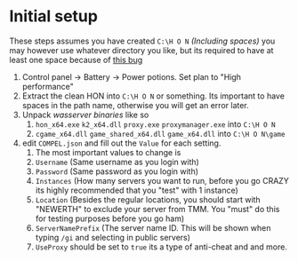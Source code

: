 # Initial setup

These steps assumes you have created `C:\H O N` _(Including spaces)_ you may however use whatever directory you like, but its required to have at least one space because of [this bug](#no-link-yet)

1. Control panel -> Battery -> Power potions. Set plan to "High performance"
2. Extract the clean HON into `C:\H O N` or something. Its important to have spaces in the path name, otherwise you will get an error later.
3. Unpack _wasserver binaries_ like so
   1. `hon_x64.exe` `k2_x64.dll` `proxy.exe` `proxymanager.exe` into `C:\H O N`
   2. `cgame_x64.dll` `game_shared_x64.dll` `game_x64.dll` into `C:\H O N\game`
4. edit `COMPEL.json` and fill out the `Value` for each setting. 
   1. The most important values to change is
   2.  `Username` (Same username as you login with)
   3. `Password` (Same password as you login with)
   4.  `Instances` (How many servers you want to run, before you go CRAZY its highly recommended that you "test" with 1 instance)
   5. `Location` (Besides the regular locations, you should start with "NEWERTH" to exclude your server from TMM. You "must" do this for testing purposes before you go ham)
   6. `ServerNamePrefix` (The server name ID. This will be shown when typing `/gi` and selecting in public servers)
   7. `UseProxy` should be set to `true` its a type of anti-cheat and and more.
